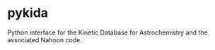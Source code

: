 # pykida
Python interface for the Kinetic Database for Astrochemistry and the associated Nahoon code.
